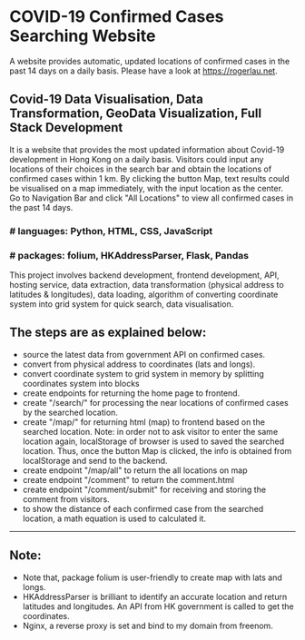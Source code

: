 # COVID-19 Confirmed Cases Searching Website 
A website provides automatic, updated locations of confirmed cases in the past 14 days on a daily basis. Please have a look at https://rogerlau.net.

## Covid-19 Data Visualisation, Data Transformation, GeoData Visualization, Full Stack Development

It is a website that provides the most updated information about Covid-19 development in Hong Kong on a daily basis. Visitors could input any locations of their choices in the search bar and obtain the locations of confirmed cases within 1 km. By clicking the button Map, text results could be visualised on a map immediately, with the input location as the center. Go to Navigation Bar and click "All Locations" to view all confirmed cases in the past 14 days.

### # languages: Python, HTML, CSS, JavaScript

### # packages: folium, HKAddressParser, Flask, Pandas

This project involves backend development, frontend development, API, hosting service, data extraction, data transformation (physical address to latitudes & longitudes), data loading, algorithm of converting coordinate system into grid system for quick search, data visualisation.

## The steps are as explained below:

- source the latest data from government API on confirmed cases.
- convert from physical address to coordinates (lats and longs).
- convert coordinate system to grid system in memory by splitting coordinates system into blocks
- create endpoints for returning the home page to frontend.
- create "/search/<location>" for processing the near locations of confirmed cases by the searched location.
- create "/map/<location>" for returning html (map) to frontend based on the searched location.
Note: in order not to ask visitor to enter the same location again, localStorage of browser is used to saved the searched location. Thus, once the button Map is clicked, the info is obtained from localStorage and send to the backend.
- create endpoint "/map/all" to return the all locations on map
- create endpoint "/comment" to return the comment.html
- create endpoint "/comment/submit" for receiving and storing the comment from visitors.
- to show the distance of each confirmed case from the searched location, a math equation is used to calculated it.

---

## Note:

- Note that, package folium is user-friendly to create map with lats and longs.
- HKAddressParser is brilliant to identify an accurate location and return latitudes and longitudes. An API from HK government is called to get the coordinates.
- Nginx, a reverse proxy is set and bind to my domain from freenom.
